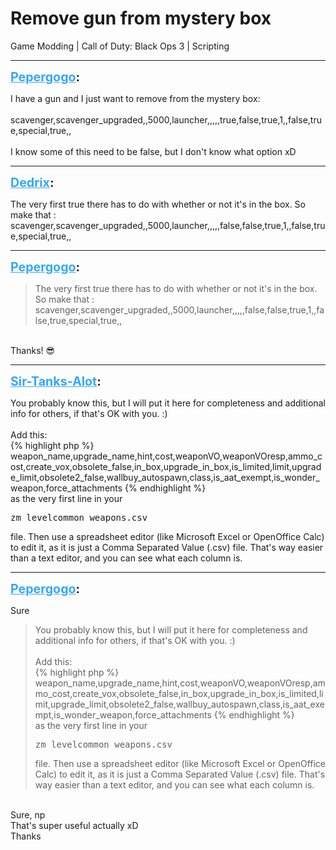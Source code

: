 # Remove gun from mystery box
Game Modding | Call of Duty: Black Ops 3 | Scripting

---
<strong style="font-size: 1.4em;"><span style="text-decoration: underline;text-decoration-color: #34a7f9;"><span style="color:#34a7f9;">Pepergogo</span></span>:</strong>

<p>I have a gun and I just want to remove from the mystery box:<br /><br />scavenger,scavenger_upgraded,,5000,launcher,,,,,true,false,true,1,,false,true,special,true,,<br /><br />I know some of this need to be false, but I don&#39;t know what option xD</p>

---
<strong style="font-size: 1.4em;"><span style="text-decoration: underline;text-decoration-color: #34a7f9;"><span style="color:#34a7f9;">Dedrix</span></span>:</strong>

<p>The very first true there has to do with whether or not it&#39;s in the box. So make that :<br />scavenger,scavenger_upgraded,,5000,launcher,,,,,false,false,true,1,,false,true,special,true,,</p>

---
<strong style="font-size: 1.4em;"><span style="text-decoration: underline;text-decoration-color: #34a7f9;"><span style="color:#34a7f9;">Pepergogo</span></span>:</strong>

<p><blockquote>The very first true there has to do with whether or not it&#39;s in the box. So make that :<br />scavenger,scavenger_upgraded,,5000,launcher,,,,,false,false,true,1,,false,true,special,true,,<br /></blockquote><br />Thanks! &#128526;</p>

---
<strong style="font-size: 1.4em;"><span style="text-decoration: underline;text-decoration-color: #34a7f9;"><span style="color:#34a7f9;">Sir-Tanks-Alot</span></span>:</strong>

<p>You probably know this, but I will put it here for completeness and additional info for others, if that&#39;s OK with you. :)<br /><br />Add this:<br />{% highlight php %}
weapon_name,upgrade_name,hint,cost,weaponVO,weaponVOresp,ammo_cost,create_vox,obsolete_false,in_box,upgrade_in_box,is_limited,limit,upgrade_limit,obsolete2_false,wallbuy_autospawn,class,is_aat_exempt,is_wonder_weapon,force_attachments
{% endhighlight %}
<br />as the very first line in your <pre>zm_levelcommon_weapons.csv</pre> file. Then use a spreadsheet editor (like Microsoft Excel or OpenOffice Calc) to edit it, as it is just a Comma Separated Value (.csv) file. That&#39;s way easier than a text editor, and you can see what each column is.</p>

---
<strong style="font-size: 1.4em;"><span style="text-decoration: underline;text-decoration-color: #34a7f9;"><span style="color:#34a7f9;">Pepergogo</span></span>:</strong>

<p>Sure<br /><blockquote>You probably know this, but I will put it here for completeness and additional info for others, if that&#39;s OK with you. :)<br /><br />Add this:<br />{% highlight php %}
weapon_name,upgrade_name,hint,cost,weaponVO,weaponVOresp,ammo_cost,create_vox,obsolete_false,in_box,upgrade_in_box,is_limited,limit,upgrade_limit,obsolete2_false,wallbuy_autospawn,class,is_aat_exempt,is_wonder_weapon,force_attachments
{% endhighlight %}
<br />as the very first line in your <pre>zm_levelcommon_weapons.csv</pre> file. Then use a spreadsheet editor (like Microsoft Excel or OpenOffice Calc) to edit it, as it is just a Comma Separated Value (.csv) file. That&#39;s way easier than a text editor, and you can see what each column is.<br /></blockquote><br />Sure, np<br />That&#39;s super useful actually xD<br />Thanks</p>
